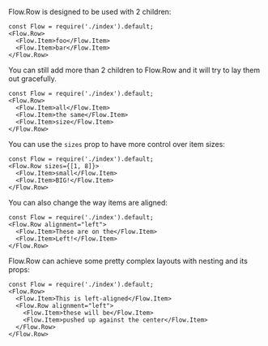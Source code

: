 Flow.Row is designed to be used with 2 children:

```
const Flow = require('./index').default;
<Flow.Row>
  <Flow.Item>foo</Flow.Item>
  <Flow.Item>bar</Flow.Item>
</Flow.Row>
```

You can still add more than 2 children to Flow.Row and it will try to lay them out gracefully.

```
const Flow = require('./index').default;
<Flow.Row>
  <Flow.Item>all</Flow.Item>
  <Flow.Item>the same</Flow.Item>
  <Flow.Item>size</Flow.Item>
</Flow.Row>
```

You can use the `sizes` prop to have more control over item sizes:

```
const Flow = require('./index').default;
<Flow.Row sizes={[1, 8]}>
  <Flow.Item>small</Flow.Item>
  <Flow.Item>BIG!</Flow.Item>
</Flow.Row>
```

You can also change the way items are aligned:

```
const Flow = require('./index').default;
<Flow.Row alignment="left">
  <Flow.Item>These are on the</Flow.Item>
  <Flow.Item>Left!</Flow.Item>
</Flow.Row>
```

Flow.Row can achieve some pretty complex layouts with nesting and its props:

```
const Flow = require('./index').default;
<Flow.Row>
  <Flow.Item>This is left-aligned</Flow.Item>
  <Flow.Row alignment="left">
    <Flow.Item>these will be</Flow.Item>
    <Flow.Item>pushed up against the center</Flow.Item>
  </Flow.Row>
</Flow.Row>
```
